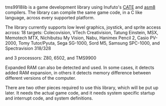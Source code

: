 tms9918lib is a game development library using Inufuto's [CATE]([https://duckduckgo.com](https://github.com/inufuto/Cate)https://github.com/inufuto/Cate) and [asm8](https://github.com/inufuto/asm8) compilers.
The library can compile the same game code, in a C like language, across every supported platform.

The library currently supports low level graphics, joystick, and sprite access across:
  18 targets:
    Colecovision, VTech Creativision, Tatung Einstein, MSX, Memotech MTX, Nichibutsu My Vision, Nabu, Hanimex Pencil 2, Casio PV-2000, Tomy Tutor/Pyuta, Sega SG-1000, Sord M5, Samsung SPC-1000, and Spectravision 318/328
    
  and 3 processors:
    Z80, 6502, and TMS9900

Expanded RAM can also be detected and used. In some cases, it detects added RAM expansion, in others it detects memory difference between different versions of the computer.

There are two other pieces required to use this library, which will be put up later. It needs the actual game code, and it needs system specific startup and interrupt code, and system definitions.
